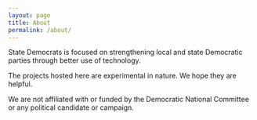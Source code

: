 ```yaml
---
layout: page
title: About
permalink: /about/
---
```


State Democrats is focused on strengthening local and state Democratic parties
through better use of technology.

The projects hosted here are experimental in nature. We hope they are helpful.

We are not affiliated with or funded by the Democratic National Committee or any political
candidate or campaign.
